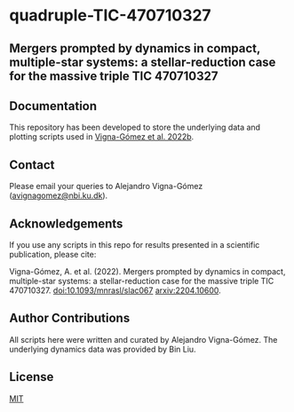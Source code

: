 # quadruple-TIC-470710327
## Mergers prompted by dynamics in compact, multiple-star systems: a stellar-reduction case for the massive triple TIC 470710327

## Documentation
This repository has been developed to store the underlying data and plotting scripts used in [Vigna-Gómez et al. 2022b](https://arxiv.org/abs/2204.10600).

## Contact
Please email your queries to Alejandro Vigna-Gómez (avignagomez@nbi.ku.dk).

## Acknowledgements
If you use any scripts in this repo for results presented in a scientific publication, please cite:

Vigna-Gómez, A. et al. (2022). Mergers prompted by dynamics in compact, multiple-star systems: a stellar-reduction case for the massive triple TIC 470710327. [doi:10.1093/mnrasl/slac067](https://doi.org/10.1093/mnrasl/slac067) [arxiv:2204.10600](https://arxiv.org/abs/2204.10600).

## Author Contributions
All scripts here were written and curated by Alejandro Vigna-Gómez. 
The underlying dynamics data was provided by Bin Liu.

## License
[MIT](https://choosealicense.com/licenses/mit/)
